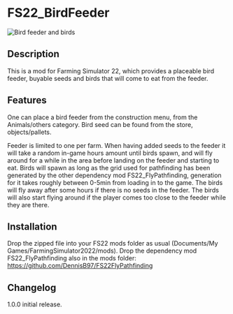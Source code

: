 # FS22_BirdFeeder

![Bird feeder and birds](https://i.gyazo.com/b8053efec6204cd6e3b9812a50361585.jpg)

## Description

This is a mod for Farming Simulator 22, which provides a placeable bird feeder, buyable seeds and birds that will come to eat from the feeder. 

## Features

One can place a bird feeder from the construction menu, from the Animals/others category. 
Bird seed can be found from the store, objects/pallets.

Feeder is limited to one per farm.
When having added seeds to the feeder it will take a random in-game hours amount until birds spawn, and will fly around for a while in the area before landing on the feeder and starting to eat.
Birds will spawn as long as the grid used for pathfinding has been generated by the other dependency mod FS22_FlyPathfinding, generation for it takes roughly between 0-5min from loading in to the game. 
The birds will fly away after some hours if there is no seeds in the feeder.
The birds will also start flying around if the player comes too close to the feeder while they are there.

## Installation

Drop the zipped file into your FS22 mods folder as usual (Documents/My Games/FarmingSimulator2022/mods).
Drop the dependency mod FS22_FlyPathfinding also in the mods folder: https://github.com/DennisB97/FS22FlyPathfinding

## Changelog

1.0.0 initial release.




 
 
 
